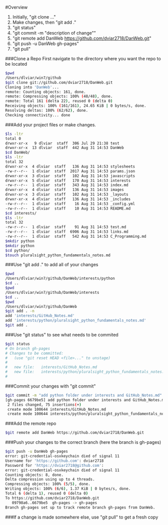 #Overview
1. Initially, "git clone ..."
2. Make changes, then "git add ."
3. "git status"
4. "git commit -m "description of change""
5. "git remote add DanWeb https://github.com/dviar2718/DanWeb.git"
6. "git push -u DanWeb gh-pages"
7. "git pull"


###Clone a Repo
First navigate to the directory where you want the repo to be located
```bash
$pwd
/Users/dlviar/win7/github
$git clone git://github.com/dviar2718/DanWeb.git
Cloning into 'DanWeb'...
remote: Counting objects: 161, done.
remote: Compressing objects: 100% (48/48), done.
remote: Total 161 (delta 22), reused 0 (delta 0)
Receiving objects: 100% (161/161), 24.65 KiB | 0 bytes/s, done.
Resolving deltas: 100% (62/62), done.
Checking connectivity... done
```
###Add your project files or make changes.
```bash
$ls -ltr
total 0
drwxr-xr-x   9 dlviar  staff  306 Jul 29 21:38 test
drwxr-xr-x  13 dlviar  staff  442 Aug 31 14:53 DanWeb
$cd DanWeb/
$ls -ltr
total 32
drwxr-xr-x  4 dlviar  staff   136 Aug 31 14:53 stylesheets
-rw-r--r--  1 dlviar  staff  2017 Aug 31 14:53 params.json
drwxr-xr-x  3 dlviar  staff   102 Aug 31 14:53 javascripts
drwxr-xr-x  5 dlviar  staff   170 Aug 31 14:53 interests
-rw-r--r--  1 dlviar  staff   343 Aug 31 14:53 index.md
drwxr-xr-x  4 dlviar  staff   136 Aug 31 14:53 images
drwxr-xr-x  3 dlviar  staff   102 Aug 31 14:53 _layouts
drwxr-xr-x  4 dlviar  staff   136 Aug 31 14:53 _includes
-rw-r--r--  1 dlviar  staff    16 Aug 31 14:53 _config.yml
-rw-r--r--  1 dlviar  staff    10 Aug 31 14:53 README.md
$cd interests/
$ls -ltr
total 32
-rw-r--r--  1 dlviar  staff    91 Aug 31 14:53 test.md
-rw-r--r--  1 dlviar  staff  6906 Aug 31 14:53 links.md
-rw-r--r--  1 dlviar  staff   542 Aug 31 14:53 C_Programming.md
$mkdir python
$mkdir python
$cd python/
$touch pluralsight_python_fundamentals_notes.md
```
###Use "git add ." to add all of your changes
```bash
$pwd
/Users/dlviar/win7/github/DanWeb/interests/python
$cd ..
$pwd
/Users/dlviar/win7/github/DanWeb/interests
$cd ..
$pwd
/Users/dlviar/win7/github/DanWeb
$git add . -n
add 'interests/GitHub_Notes.md'
add 'interests/python/pluralsight_python_fundamentals_notes.md'
$git add .
```
###Use "git status" to see what needs to be commited
```bash
$git status
# On branch gh-pages
# Changes to be committed:
#   (use "git reset HEAD <file>..." to unstage)
#
#	new file:   interests/GitHub_Notes.md
#	new file:   interests/python/pluralsight_python_fundamentals_notes.md
#
```

###Commit your changes with "git commit"
```bash
$git commit -m "add python folder under interests and GitHub_Notes.md"
[gh-pages 6679be5] add python folder under interests and GitHub_Notes.md
 2 files changed, 75 insertions(+)
 create mode 100644 interests/GitHub_Notes.md
 create mode 100644 interests/python/pluralsight_python_fundamentals_notes.md
```

###Add the remote repo
```bash
$git remote add DanWeb https://github.com/dviar2718/DanWeb.git
```
###Push your changes to the correct branch (here the branch is gh-pages)
```bash
$git push -u DanWeb gh-pages
error: git-credential-osxkeychain died of signal 11
Username for 'https://github.com': dviar2718
Password for 'https://dviar2718@github.com': 
error: git-credential-osxkeychain died of signal 11
Counting objects: 8, done.
Delta compression using up to 4 threads.
Compressing objects: 100% (5/5), done.
Writing objects: 100% (6/6), 1.37 KiB | 0 bytes/s, done.
Total 6 (delta 1), reused 0 (delta 0)
To https://github.com/dviar2718/DanWeb.git
   09798a6..6679be5  gh-pages -> gh-pages
Branch gh-pages set up to track remote branch gh-pages from DanWeb.
```
###If a change is made somewhere else, use "git pull" to get a fresh copy
```bash

```

